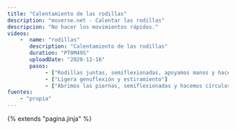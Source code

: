 ```yaml
---
title: "Calentamiento de las rodillas"
description: "moverse.net - Calentar las rodillas"
descripcion: "No hacer los movimientos rápidos."
videos: 
    -  name: "rodillas"
       description: "Calentamiento de las rodillas"
       duration: "PT0M49S"
       uploadDate: "2020-12-16"
       pasos:
            - ["Rodillas juntas, semiflexionadas, apoyamos manos y hacemos círculos hacia afuera y hacia dentro."]
            - ["Ligera genuflexión y estiramiento"]
            - ["Abrimos las piernas, semiflexionadas y hacemos círculos individuales en los dos sentidos"]
fuentes:
    - "propia"
---
```

{% extends "pagina.jinja" %}